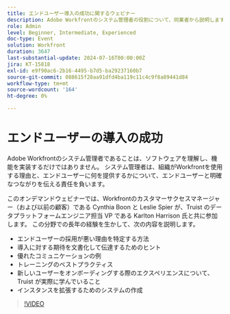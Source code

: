 ```yaml
---
title: エンドユーザー導入の成功に関するウェビナー
description: Adobe Workfrontのシステム管理者の役割について、同業者から説明します。 オンデマンドウェビナーで、Truist によるユーザーの採用、効果的なコミュニケーション、実際のインサイトの改善に関するヒントをご確認ください。
role: Admin
level: Beginner, Intermediate, Experienced
doc-type: Event
solution: Workfront
duration: 3647
last-substantial-update: 2024-07-16T00:00:00Z
jira: KT-15818
exl-id: e9f90ac6-2b16-4495-b7d5-ba29237160b7
source-git-commit: 088615f28aa91dfd4ba119c11c4c9f8a89441d84
workflow-type: tm+mt
source-wordcount: '164'
ht-degree: 0%

---
```


# エンドユーザーの導入の成功

Adobe Workfrontのシステム管理者であることは、ソフトウェアを理解し、機能を実装するだけではありません。 システム管理者は、組織がWorkfrontを使用する理由と、エンドユーザーに何を提供するかについて、エンドユーザーと明確なつながりを伝える責任を負います。

このオンデマンドウェビナーでは、Workfrontのカスタマーサクセスマネージャー（および以前の顧客）である Cynthia Boon と Leslie Spier が、Truist のデータプラットフォームエンジニア担当 VP である Karlton Harrison 氏と共に参加します。 この分野での長年の経験を生かして、次の内容を説明します。

* エンドユーザーの採用が悪い理由を特定する方法
* 導入に対する期待を文書化して伝達するためのヒント
* 優れたコミュニケーションの例
* トレーニングのベストプラクティス
* 新しいユーザーをオンボーディングする際のエクスペリエンスについて、Truist が実際に学んでいること
* インスタンスを拡張するためのシステムの作成

>[!VIDEO](https://video.tv.adobe.com/v/3431012/?learn=on)
